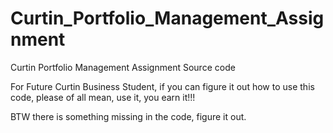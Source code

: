 # Curtin_Portfolio_Management_Assignment
Curtin Portfolio Management Assignment Source code

For Future Curtin Business Student, if you can figure it out how to use this code, please of all mean, use it, you earn it!!!

BTW there is something missing in the code, figure it out.